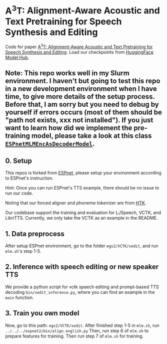 # $\text{A}^3\text{T}$: Alignment-Aware Acoustic and Text Pretraining for Speech Synthesis and Editing 

Code for paper [$\text{A}^3\text{T}$: Alignment-Aware Acoustic and Text Pretraining for Speech Synthesis and Editing](https://arxiv.org/abs/2203.09690). Load our checkpoints from [HuggingFace Model Hub](https://huggingface.co/richardbaihe).

## Note: This repo works well in my Slurm environment. I haven't but going to test this repo in a new development environment when I have time, to give more details of the setup process. Before that, I am sorry but you need to debug by yourself if errors occurs (most of them should be "path not exists, xxx not installed"). If you just want to learn how did we implement the pre-training model, please take a look at this class [`ESPnetMLMEncAsDecoderModel`](https://github.com/richardbaihe/a3t/blob/aab2d836173371ff3aebcb0fb4ed1480e4c8a5ce/espnet2/tts/sedit/sedit_model.py#L348).

## 0. Setup
This repos is forked from [ESPnet](https://github.com/espnet/espnet), please setup your environment according to ESPnet's instruction.

Hint: Once you can run ESPnet's TTS example, there should be no issue to run our code.

Noting that our forced aligner and phoneme tokenizer are from [HTK](https://htk.eng.cam.ac.uk). 


Our codebase support the training and evaluation for LJSpeech, VCTK, and LibriTTS. Currently, we only take the VCTK as an example in the README.

## 1. Data preprocess
After setup ESPnet environment, go to the folder `egs2/VCTK/sedit`, and run `mlm.sh`'s step 1-5.


## 2. Inference with speech editing or new speaker TTS
We provide a python script for vctk speech editing and prompt-based TTS decoding `bin/sedit_inference.py`, where you can find an example in the `main` function.


## 3. Train you own model
Now, go to this path: `egs2/VCTK/sedit`.
After finished step 1-5 in `mlm.sh`, run `../../../espnet2/bin/align_english.py`
Then, run step 6 of `mlm.sh` to prepare features for training.
Then run step 7 of `mlm.sh` for training.

   
